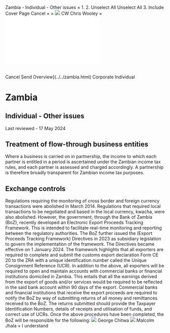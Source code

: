 Zambia - Individual - Other issues
×
1.
2.
Unselect All
Unselect All
3.
Include Cover Page
Cancel
×
×
![](../../-/media/world-wide-tax-summaries/attachments/global---chris-wooley.ashx%3Frev=ac5e5f3223b34096b1afc2a6009c7320&revision=ac5e5f32-23b3-4096-b1af-c2a6009c7320&hash=859B7ADC84DC2CBEC9760E9E6EE7DE6D0A8BFCDF)
CW
Chris Wooley
×
![](other-issues.html)
######
Cancel
Send
Overview](../../zambia.html)
Corporate
Individual
# Zambia
## Individual - Other issues
Last reviewed - 17 May 2024
## Treatment of flow-through business entities
Where a business is carried on in partnership, the income to which each partner is entitled in a period is ascertained under the Zambian income tax rules, and each partner is assessed and charged accordingly. A partnership is therefore broadly transparent for Zambian income tax purposes.
## Exchange controls
Regulations requiring the monitoring of cross border and foreign currency transactions were abolished in March 2014.
Regulations that required local transactions to be negotiated and based in the local currency, kwacha, were also abolished.
However, the government, through the Bank of Zambia (BoZ), recently developed an Electronic Export Proceeds Tracking Framework. This is intended to facilitate real-time monitoring and reporting between the regulatory authorities.
The BoZ further issued the (Export Proceeds Tracking Framework) Directives in 2023 as subsidiary legislation to govern the implementation of the framework. The Directives became effective on 1 January 2024.
The framework highlights that all exporters are required to complete and submit the customs export declaration Form CE 20 to the ZRA with a unique identification number called the Unique Consignment Reference (UCR).
In addition to the above, all exporters will be required to open and maintain accounts with commercial banks or financial institutions domiciled in Zambia. This entails that all the earnings derived from the export of goods and/or services would be required to be reflected in the said bank account within 90 days of the export.
Commercial banks and financial institutions that receive the export proceeds are required to notify the BoZ by way of submitting returns of all money and remittances received to the BoZ. The returns submitted should provide the Taxpayer Identification Numbers, details of receipts and utilisation of funds, and correct use of UCRs.
Once the above procedures have been completed, the BoZ will be responsible for the following:
![](../../-/media/world-wide-tax-summaries/zambiageorge-chitwazambia--george-chitwapng20210203111248167.ashx%3Frev=90204908ab734f83bfeed37093763211&revision=90204908-ab73-4f83-bfee-d37093763211&hash=5C6E370342BF095CA0E42E02DD4D3B94E55AE8FB)
George Chitwa
![](../../-/media/world-wide-tax-summaries/zambiamalcolm-gurudas-george-jhalamalcolmjpg20210924054127015.ashx%3Frev=13708003974846cf97e166f23ded7edb&revision=13708003-9748-46cf-97e1-66f23ded7edb&hash=DB17EB993726FBA2603166286EE44EA363EC0876)
Malcolm Jhala
×
I understand